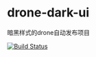 # drone-dark-ui
暗黑样式的drone自动发布项目

[![Build Status](https://cloud.drone.io/api/badges/zanedeng/drone-dark-ui/status.svg)](https://cloud.drone.io/zanedeng/drone-dark-ui)
